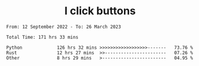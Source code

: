 <h1 align="center">
I click buttons
</h1>

<!--START_SECTION:waka-->

```text
From: 12 September 2022 - To: 26 March 2023

Total Time: 171 hrs 33 mins

Python             126 hrs 32 mins >>>>>>>>>>>>>>>>>>-------   73.76 %
Rust               12 hrs 27 mins  >>-----------------------   07.26 %
Other              8 hrs 29 mins   >------------------------   04.95 %
```

<!--END_SECTION:waka-->
